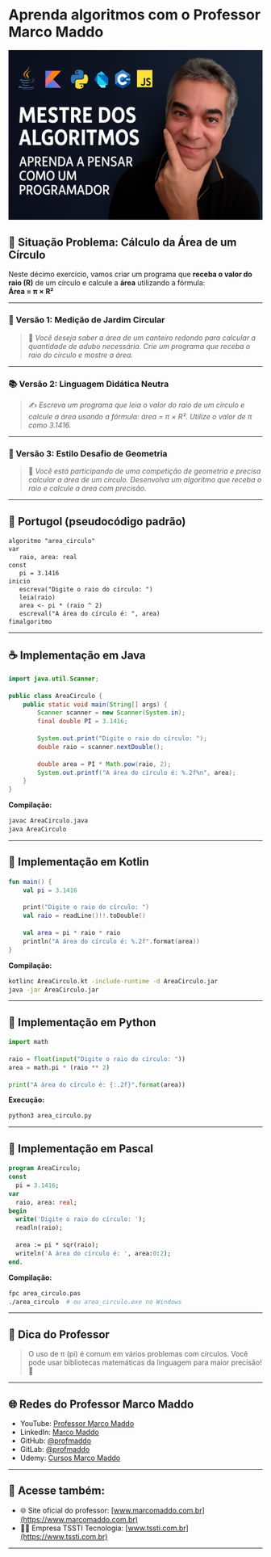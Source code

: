 # Aprenda algoritmos com o Professor Marco Maddo
![Mestre dos Algoritmos](https://raw.githubusercontent.com/profmaddo/algoritmos-resolvidos-java-kotlin-python-pascal/main/images/mestre-dos-algoritmos-02.jpeg)
## 🧠 Situação Problema: Cálculo da Área de um Círculo

Neste décimo exercício, vamos criar um programa que **receba o valor do raio (R)** de um círculo e calcule a **área** utilizando a fórmula:  
**Área = π × R²**

---

### 🔵 Versão 1: Medição de Jardim Circular
> 🌻 *Você deseja saber a área de um canteiro redondo para calcular a quantidade de adubo necessária. Crie um programa que receba o raio do círculo e mostre a área.*

---

### 📚 Versão 2: Linguagem Didática Neutra
> ✍️ *Escreva um programa que leia o valor do raio de um círculo e calcule a área usando a fórmula: área = π × R². Utilize o valor de π como 3.1416.*

---

### 🧠 Versão 3: Estilo Desafio de Geometria
> 📐 *Você está participando de uma competição de geometria e precisa calcular a área de um círculo. Desenvolva um algoritmo que receba o raio e calcule a área com precisão.*

---

## 💬 Portugol (pseudocódigo padrão)

```portugol
algoritmo "area_circulo"
var
   raio, area: real
const
   pi = 3.1416
inicio
   escreva("Digite o raio do círculo: ")
   leia(raio)
   area <- pi * (raio ^ 2)
   escreval("A área do círculo é: ", area)
fimalgoritmo
```

---

## ☕ Implementação em Java

```java
import java.util.Scanner;

public class AreaCirculo {
    public static void main(String[] args) {
        Scanner scanner = new Scanner(System.in);
        final double PI = 3.1416;

        System.out.print("Digite o raio do círculo: ");
        double raio = scanner.nextDouble();

        double area = PI * Math.pow(raio, 2);
        System.out.printf("A área do círculo é: %.2f%n", area);
    }
}
```

**Compilação:**
```bash
javac AreaCirculo.java
java AreaCirculo
```

---

## 💙 Implementação em Kotlin

```kotlin
fun main() {
    val pi = 3.1416

    print("Digite o raio do círculo: ")
    val raio = readLine()!!.toDouble()

    val area = pi * raio * raio
    println("A área do círculo é: %.2f".format(area))
}
```

**Compilação:**
```bash
kotlinc AreaCirculo.kt -include-runtime -d AreaCirculo.jar
java -jar AreaCirculo.jar
```

---

## 🐍 Implementação em Python

```python
import math

raio = float(input("Digite o raio do círculo: "))
area = math.pi * (raio ** 2)

print("A área do círculo é: {:.2f}".format(area))
```

**Execução:**
```bash
python3 area_circulo.py
```

---

## 🧙 Implementação em Pascal

```pascal
program AreaCirculo;
const
  pi = 3.1416;
var
  raio, area: real;
begin
  write('Digite o raio do círculo: ');
  readln(raio);

  area := pi * sqr(raio);
  writeln('A área do círculo é: ', area:0:2);
end.
```

**Compilação:**
```bash
fpc area_circulo.pas
./area_circulo  # ou area_circulo.exe no Windows
```

---

## 🧠 Dica do Professor
> O uso de π (pi) é comum em vários problemas com círculos. Você pode usar bibliotecas matemáticas da linguagem para maior precisão! 🔄

---

## 🌐 Redes do Professor Marco Maddo

- YouTube: [Professor Marco Maddo](https://www.youtube.com/@ProfessorMarcoMaddo)
- LinkedIn: [Marco Maddo](https://www.linkedin.com/in/marcomaddo/)
- GitHub: [@profmaddo](https://github.com/profmaddo)
- GitLab: [@profmaddo](https://gitlab.com/profmaddo)
- Udemy: [Cursos Marco Maddo](https://www.udemy.com/user/marcomaddo/)

---

## 🚀 Acesse também:

- 🌐 Site oficial do professor: [www.marcomaddo.com.br](https://www.marcomaddo.com.br)
- 🧑‍💼 Empresa TSSTI Tecnologia: [www.tssti.com.br](https://www.tssti.com.br)

---
